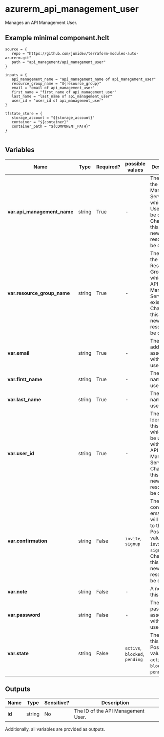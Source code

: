 # azurerm_api_management_user

Manages an API Management User.

## Example minimal component.hclt

```hcl
source = {
   repo = "https://github.com/jumidev/terraform-modules-auto-azurerm.git" 
   path = "api_management/api_management_user" 
}

inputs = {
   api_management_name = "api_management_name of api_management_user" 
   resource_group_name = "${resource_group}" 
   email = "email of api_management_user" 
   first_name = "first_name of api_management_user" 
   last_name = "last_name of api_management_user" 
   user_id = "user_id of api_management_user" 
}

tfstate_store = {
   storage_account = "${storage_account}" 
   container = "${container}" 
   container_path = "${COMPONENT_PATH}" 
}


```

## Variables

| Name | Type | Required? |  possible values |  Description |
| ---- | ---- | --------- |  ----------- | ----------- |
| **var.api_management_name** | string | True | -  |  The name of the API Management Service in which the User should be created. Changing this forces a new resource to be created. | 
| **var.resource_group_name** | string | True | -  |  The name of the Resource Group in which the API Management Service exists. Changing this forces a new resource to be created. | 
| **var.email** | string | True | -  |  The email address associated with this user. | 
| **var.first_name** | string | True | -  |  The first name for this user. | 
| **var.last_name** | string | True | -  |  The last name for this user. | 
| **var.user_id** | string | True | -  |  The Identifier for this User, which must be unique within the API Management Service. Changing this forces a new resource to be created. | 
| **var.confirmation** | string | False | `invite`, `signup`  |  The kind of confirmation email which will be sent to this user. Possible values are `invite` and `signup`. Changing this forces a new resource to be created. | 
| **var.note** | string | False | -  |  A note about this user. | 
| **var.password** | string | False | -  |  The password associated with this user. | 
| **var.state** | string | False | `active`, `blocked`, `pending`  |  The state of this user. Possible values are `active`, `blocked` and `pending`. | 



## Outputs

| Name | Type | Sensitive? | Description |
| ---- | ---- | --------- | --------- |
| **id** | string | No  | The ID of the API Management User. | 

Additionally, all variables are provided as outputs.
